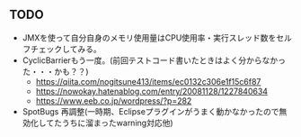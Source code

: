 ## TODO

- JMXを使って自分自身のメモリ使用量はCPU使用率・実行スレッド数をセルフチェックしてみる。
- CyclicBarrierもう一度。(前回テストコード書いたときはよく分からなかった・・・かも？？)
  - https://qiita.com/nogitsune413/items/ec0132c306e1f15c6f87
  - https://nowokay.hatenablog.com/entry/20081128/1227840634
  - https://www.eeb.co.jp/wordpress/?p=282
- SpotBugs 再調整(一時期、Eclipseプラグインがうまく動かなかったので無効化してたうちに溜まったwarning対応他)
